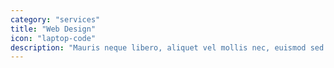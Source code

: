 ```yaml
---
category: "services"
title: "Web Design"
icon: "laptop-code"
description: "Mauris neque libero, aliquet vel mollis nec, euismod sed tellus. Mauris convallis dictum elit id volutpat."
---
```


